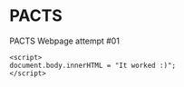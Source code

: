 
<html>
  <head>
    <meta charset="utf-8">
    <title> P.A.C.T.S. </title>
  </head>
  <h1>
    PACTS
  </h1>
  <body>
    PACTS Webpage attempt #01
    
    <script>
    document.body.innerHTML = "It worked :)";
    </script>
    
  </body>
  </html>
  
  
    
